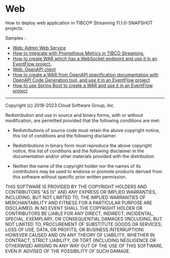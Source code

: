 # Web

How to deploy web application in TIBCO&reg; Streaming 11.1.0-SNAPSHOT projects.

Samples :

* [Web: Admin Web Service](adminwebservice/src/site/markdown/index.md)
* [How to integrate with Prometheus Metrics in TIBCO Streaming.](prometheus-metrics/README.md)
* [How to create WAR which has a WebSocket endpoint and use it in an EventFlow project.](websocket/README.md)
* [Web: OpenAPI client](openapi-client/src/site/markdown/index.md)
* [How to create a WAR from OpenAPI specification documentation with OpenAPI Code Generation tool, and use it in an EventFlow project](openapi-server/README.md)
* [How to use Spring Boot to create a WAR and use it in an EventFlow project](springboot/README.md)

---
Copyright (c) 2018-2023 Cloud Software Group, Inc.

Redistribution and use in source and binary forms, with or without
modification, are permitted provided that the following conditions are met:

* Redistributions of source code must retain the above copyright notice, this
  list of conditions and the following disclaimer.

* Redistributions in binary form must reproduce the above copyright notice,
  this list of conditions and the following disclaimer in the documentation
  and/or other materials provided with the distribution.

* Neither the name of the copyright holder nor the names of its
  contributors may be used to endorse or promote products derived from
  this software without specific prior written permission.

THIS SOFTWARE IS PROVIDED BY THE COPYRIGHT HOLDERS AND CONTRIBUTORS "AS IS"
AND ANY EXPRESS OR IMPLIED WARRANTIES, INCLUDING, BUT NOT LIMITED TO, THE
IMPLIED WARRANTIES OF MERCHANTABILITY AND FITNESS FOR A PARTICULAR PURPOSE ARE
DISCLAIMED. IN NO EVENT SHALL THE COPYRIGHT HOLDER OR CONTRIBUTORS BE LIABLE
FOR ANY DIRECT, INDIRECT, INCIDENTAL, SPECIAL, EXEMPLARY, OR CONSEQUENTIAL
DAMAGES (INCLUDING, BUT NOT LIMITED TO, PROCUREMENT OF SUBSTITUTE GOODS OR
SERVICES; LOSS OF USE, DATA, OR PROFITS; OR BUSINESS INTERRUPTION) HOWEVER
CAUSED AND ON ANY THEORY OF LIABILITY, WHETHER IN CONTRACT, STRICT LIABILITY,
OR TORT (INCLUDING NEGLIGENCE OR OTHERWISE) ARISING IN ANY WAY OUT OF THE USE
OF THIS SOFTWARE, EVEN IF ADVISED OF THE POSSIBILITY OF SUCH DAMAGE.
